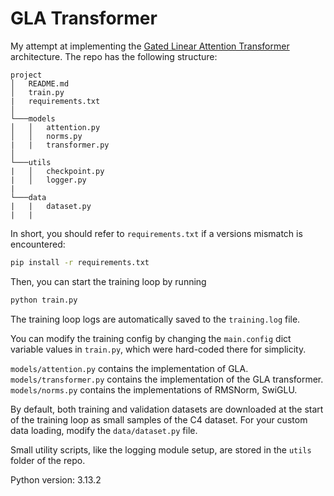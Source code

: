 # GLA Transformer
My attempt at implementing the [Gated Linear Attention Transformer](https://www.alphaxiv.org/abs/2312.06635) architecture. The repo has the following structure:  
```
project
│   README.md
│   train.py
|   requirements.txt
│
└───models
│   │   attention.py
│   │   norms.py
|   |   transformer.py
│   
└───utils
|   │   checkpoint.py
|   │   logger.py
|
└───data
|   |   dataset.py
|   |
```  
In short, you should refer to `requirements.txt` if a versions mismatch is encountered:
```bash
pip install -r requirements.txt
```
Then, you can start the training loop by running
```bash
python train.py
```
The training loop logs are automatically saved to the `training.log` file.  

You can modify the training config by changing the `main.config` dict variable values in `train.py`, which were hard-coded there for simplicity.  

`models/attention.py` contains the implementation of GLA.  
`models/transformer.py` contains the implementation of the GLA transformer.  
`models/norms.py` contains the implementations of RMSNorm, SwiGLU.  

By default, both training and validation datasets are downloaded at the start of the training loop as small samples of the C4 dataset. For your custom data loading, modify the `data/dataset.py` file.

Small utility scripts, like the logging module setup, are stored in the `utils` folder of the repo.  

Python version: 3.13.2